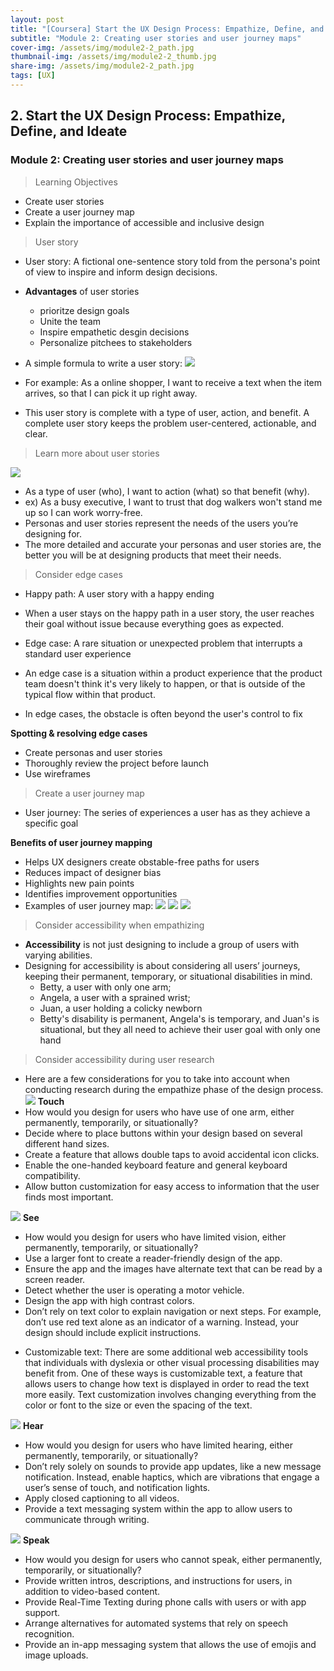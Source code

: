 ```yaml
---
layout: post
title: "[Coursera] Start the UX Design Process: Empathize, Define, and Ideate 2-2"
subtitle: "Module 2: Creating user stories and user journey maps"
cover-img: /assets/img/module2-2_path.jpg
thumbnail-img: /assets/img/module2-2_thumb.jpg
share-img: /assets/img/module2-2_path.jpg
tags: [UX]
--- 
```


## 2. Start the UX Design Process: Empathize, Define, and Ideate
### Module 2: Creating user stories and user journey maps

> Learning Objectives
- Create user stories
- Create a user journey map
- Explain the importance of accessible and inclusive design

> User story

- User story: A fictional one-sentence story told from the persona's point of view to inspire and inform design decisions.
- **Advantages** of user stories
	- prioritze design goals
    - Unite the team
    - Inspire empathetic desgin decisions
    - Personalize pitchees to stakeholders

- A simple formula to write a user story:
![](https://velog.velcdn.com/images/erica990604/post/f7d7be45-fc3b-449d-8bf3-d95d992e5310/image.png)
- For example: As a online shopper, I want to receive a text when the item arrives, so that I can pick it up right away.
- This user story is complete with a type of user, action, and benefit. A complete user story keeps the problem user-centered, actionable, and clear. 

> Learn more about user stories

![](https://velog.velcdn.com/images/erica990604/post/fba8ffcb-d864-4877-803d-89e894d576ca/image.png)
- As a type of user (who), I want to action (what) so that benefit (why).
- ex) As a busy executive, I want to trust that dog walkers won't stand me up so I can work worry-free.
- Personas and user stories represent the needs of the users you’re designing for. 
- The more detailed and accurate your personas and user stories are, the better you will be at designing products that meet their needs. 

> Consider edge cases

- Happy path: A user story with a happy ending
- When a user stays on the happy path in a user story, the user reaches their goal without issue because everything goes as expected.

- Edge case: A rare situation or unexpected problem that interrupts a standard user experience
- An edge case is a situation within a product experience that the product team doesn't think it's very likely to happen, or that is outside of the typical flow within that product.
- In edge cases, the obstacle is often beyond the user's control to fix

**Spotting & resolving edge cases**
- Create personas and user stories
- Thoroughly review the project before launch
- Use wireframes

> Create a user journey map

- User journey: The series of experiences a user has as they achieve a specific goal

**Benefits of user journey mapping**
- Helps UX designers create obstable-free paths for users
- Reduces impact of designer bias
- Highlights new pain points
- Identifies improvement opportunities
- Examples of user journey map:
![](https://velog.velcdn.com/images/erica990604/post/995e86cc-791f-4523-b4f6-3aaac4a7fbf0/image.png)
![](https://velog.velcdn.com/images/erica990604/post/1d3a8807-212a-49d9-877a-9afe9d5a9218/image.png)
![](https://velog.velcdn.com/images/erica990604/post/49622956-1d57-4602-a009-c98f52789f22/image.png)

> Consider accessibility when empathizing

- **Accessibility** is not just designing to include a group of users with varying abilities.
- Designing for accessibility is about considering all users’ journeys, keeping their permanent, temporary, or situational disabilities in mind. 
	- Betty, a user with only one arm;
	- Angela, a user with a sprained wrist;
    - Juan, a user holding a colicky newborn
	- Betty's disability is permanent, Angela's is temporary, and Juan's is situational, but they all need to achieve their user goal with only one hand

> Consider accessibility during user research

- Here are a few considerations for you to take into account when conducting research during the empathize phase of the design process.
![](https://velog.velcdn.com/images/erica990604/post/cb467fbc-8d5c-4b55-abf4-f56166ad6ac1/image.png)
**Touch**
- How would you design for users who have use of one arm, either permanently, temporarily, or situationally?
- Decide where to place buttons within your design based on several different hand sizes.
- Create a feature that allows double taps to avoid accidental icon clicks.
- Enable the one-handed keyboard feature and general keyboard compatibility.
- Allow button customization for easy access to information that the user finds most important.

![](https://velog.velcdn.com/images/erica990604/post/3ecea1d1-500a-4ce8-9309-b25295247e8c/image.png)
**See**
- How would you design for users who have limited vision, either permanently, temporarily, or situationally?
- Use a larger font to create a reader-friendly design of the app.
- Ensure the app and the images have alternate text that can be read by a screen reader.
- Detect whether the user is operating a motor vehicle.
- Design the app with high contrast colors.
- Don’t rely on text color to explain navigation or next steps. For example, don’t use red text alone as an indicator of a warning. Instead, your design should include explicit instructions.
+ Customizable text: There are some additional web accessibility tools that individuals with dyslexia or other visual processing disabilities may benefit from. One of these ways is customizable text, a feature that allows users to change how text is displayed in order to read the text more easily.  Text customization involves changing everything from the color or font to the size or even the spacing of the text.

![](https://velog.velcdn.com/images/erica990604/post/e20d57cb-9036-4839-ac12-8e0fdda7ef29/image.png)
**Hear**
- How would you design for users who have limited hearing, either permanently, temporarily, or situationally? 
- Don’t rely solely on sounds to provide app updates, like a new message notification. Instead, enable haptics, which are vibrations that engage a user’s sense of touch, and notification lights.
- Apply closed captioning to all videos. 
- Provide a text messaging system within the app to allow users to communicate through writing.

![](https://velog.velcdn.com/images/erica990604/post/468247f6-caf3-4315-8459-2182feea4641/image.png)
**Speak**
- How would you design for users who cannot speak, either permanently, temporarily, or situationally? 
- Provide written intros, descriptions, and instructions for users, in addition to video-based content.
- Provide Real-Time Texting during phone calls with users or with app support.
- Arrange alternatives for automated systems that rely on speech recognition.
- Provide an in-app messaging system that allows the use of emojis and image uploads.
